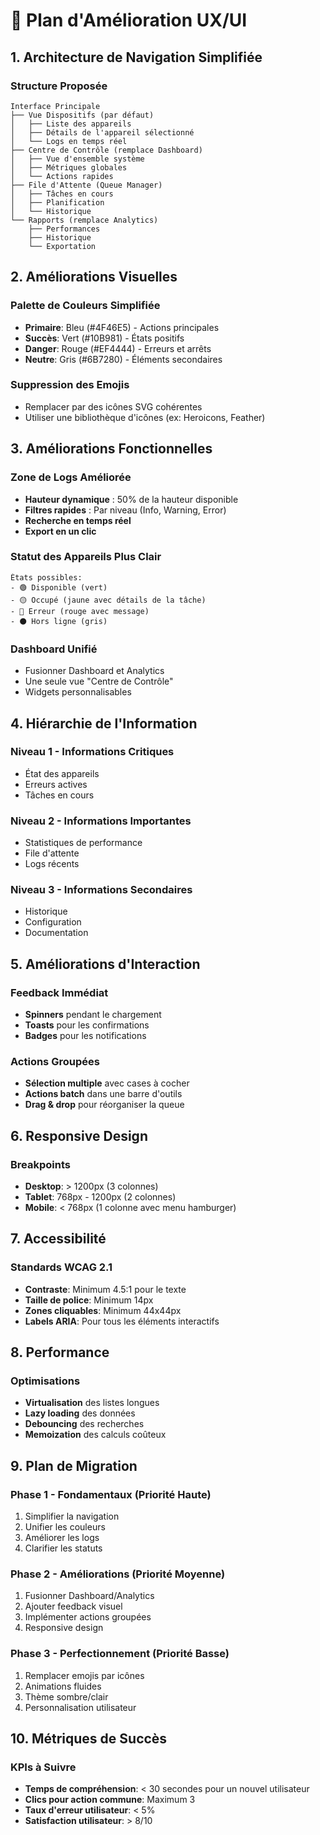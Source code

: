 # 🎨 Plan d'Amélioration UX/UI

## 1. Architecture de Navigation Simplifiée

### Structure Proposée
```
Interface Principale
├── Vue Dispositifs (par défaut)
│   ├── Liste des appareils
│   ├── Détails de l'appareil sélectionné
│   └── Logs en temps réel
├── Centre de Contrôle (remplace Dashboard)
│   ├── Vue d'ensemble système
│   ├── Métriques globales
│   └── Actions rapides
├── File d'Attente (Queue Manager)
│   ├── Tâches en cours
│   ├── Planification
│   └── Historique
└── Rapports (remplace Analytics)
    ├── Performances
    ├── Historique
    └── Exportation
```

## 2. Améliorations Visuelles

### Palette de Couleurs Simplifiée
- **Primaire**: Bleu (#4F46E5) - Actions principales
- **Succès**: Vert (#10B981) - États positifs
- **Danger**: Rouge (#EF4444) - Erreurs et arrêts
- **Neutre**: Gris (#6B7280) - Éléments secondaires

### Suppression des Emojis
- Remplacer par des icônes SVG cohérentes
- Utiliser une bibliothèque d'icônes (ex: Heroicons, Feather)

## 3. Améliorations Fonctionnelles

### Zone de Logs Améliorée
- **Hauteur dynamique** : 50% de la hauteur disponible
- **Filtres rapides** : Par niveau (Info, Warning, Error)
- **Recherche en temps réel**
- **Export en un clic**

### Statut des Appareils Plus Clair
```
États possibles:
- 🟢 Disponible (vert)
- 🟡 Occupé (jaune avec détails de la tâche)
- 🔴 Erreur (rouge avec message)
- ⚫ Hors ligne (gris)
```

### Dashboard Unifié
- Fusionner Dashboard et Analytics
- Une seule vue "Centre de Contrôle"
- Widgets personnalisables

## 4. Hiérarchie de l'Information

### Niveau 1 - Informations Critiques
- État des appareils
- Erreurs actives
- Tâches en cours

### Niveau 2 - Informations Importantes
- Statistiques de performance
- File d'attente
- Logs récents

### Niveau 3 - Informations Secondaires
- Historique
- Configuration
- Documentation

## 5. Améliorations d'Interaction

### Feedback Immédiat
- **Spinners** pendant le chargement
- **Toasts** pour les confirmations
- **Badges** pour les notifications

### Actions Groupées
- **Sélection multiple** avec cases à cocher
- **Actions batch** dans une barre d'outils
- **Drag & drop** pour réorganiser la queue

## 6. Responsive Design

### Breakpoints
- **Desktop**: > 1200px (3 colonnes)
- **Tablet**: 768px - 1200px (2 colonnes)
- **Mobile**: < 768px (1 colonne avec menu hamburger)

## 7. Accessibilité

### Standards WCAG 2.1
- **Contraste**: Minimum 4.5:1 pour le texte
- **Taille de police**: Minimum 14px
- **Zones cliquables**: Minimum 44x44px
- **Labels ARIA**: Pour tous les éléments interactifs

## 8. Performance

### Optimisations
- **Virtualisation** des listes longues
- **Lazy loading** des données
- **Debouncing** des recherches
- **Memoization** des calculs coûteux

## 9. Plan de Migration

### Phase 1 - Fondamentaux (Priorité Haute)
1. Simplifier la navigation
2. Unifier les couleurs
3. Améliorer les logs
4. Clarifier les statuts

### Phase 2 - Améliorations (Priorité Moyenne)
1. Fusionner Dashboard/Analytics
2. Ajouter feedback visuel
3. Implémenter actions groupées
4. Responsive design

### Phase 3 - Perfectionnement (Priorité Basse)
1. Remplacer emojis par icônes
2. Animations fluides
3. Thème sombre/clair
4. Personnalisation utilisateur

## 10. Métriques de Succès

### KPIs à Suivre
- **Temps de compréhension**: < 30 secondes pour un nouvel utilisateur
- **Clics pour action commune**: Maximum 3
- **Taux d'erreur utilisateur**: < 5%
- **Satisfaction utilisateur**: > 8/10